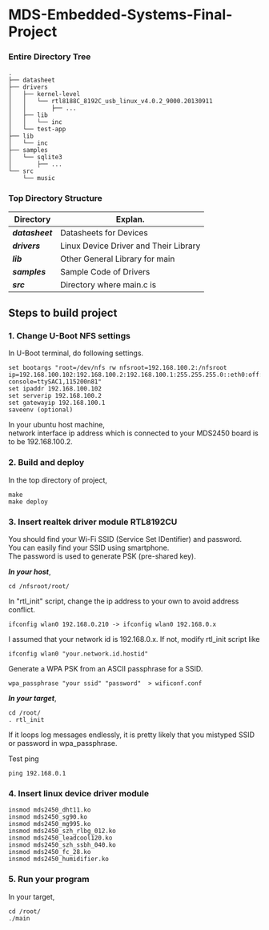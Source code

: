 # MDS-Embedded-Systems-Final-Project

### Entire Directory Tree
```
.
├── datasheet
├── drivers
│   ├── kernel-level
│   │   └── rtl8188C_8192C_usb_linux_v4.0.2_9000.20130911
│   │       ├── ...
│   ├── lib
│   │   └── inc
│   └── test-app
├── lib
│   └── inc
├── samples
│   └── sqlite3
│       ├── ...
└── src
    └── music

```

### Top Directory Structure ###
Directory | Explan.
----------|------------
***datasheet*** | Datasheets for Devices
***drivers*** | Linux Device Driver and Their Library
***lib*** | Other General Library for main
***samples*** | Sample Code of Drivers
***src*** | Directory where main.c is

## Steps to build project ##
### 1. Change U-Boot NFS settings ###
In U-Boot terminal, do following settings.
```
set bootargs "root=/dev/nfs rw nfsroot=192.168.100.2:/nfsroot ip=192.168.100.102:192.168.100.2:192.168.100.1:255.255.255.0::eth0:off:netmask=255.255.255.0 console=ttySAC1,115200n81"
set ipaddr 192.168.100.102
set serverip 192.168.100.2
set gatewayip 192.168.100.1
saveenv (optional)
```

In your ubuntu host machine,    
network interface ip address which is connected to your MDS2450 board is to be 192.168.100.2.

### 2. Build and deploy ###
In the top directory of project,
```
make
make deploy
```

### 3. Insert realtek driver module RTL8192CU ###
You should find your Wi-Fi SSID (Service Set IDentifier) and password.    
You can easily find your SSID using smartphone.    
The password is used to generate PSK (pre-shared key).    

***In your host***,
```
cd /nfsroot/root/
```

In "rtl_init" script,
change the ip address to your own to avoid address conflict.
```
ifconfig wlan0 192.168.0.210 -> ifconfig wlan0 192.168.0.x
```

I assumed that your network id is 192.168.0.x.
If not, modify rtl_init script like
```
ifconfig wlan0 "your.network.id.hostid"
```

Generate a WPA PSK from an ASCII passphrase for a SSID.
```
wpa_passphrase "your ssid" "password"  > wificonf.conf
```

***In your target***,
```
cd /root/
. rtl_init
```
If it loops log messages endlessly, it is pretty likely that you mistyped SSID or password in wpa_passphrase.

Test ping 
```
ping 192.168.0.1
```

### 4. Insert linux device driver module
```
insmod mds2450_dht11.ko
insmod mds2450_sg90.ko
insmod mds2450_mg995.ko
insmod mds2450_szh_rlbg_012.ko
insmod mds2450_leadcool120.ko
insmod mds2450_szh_ssbh_040.ko
insmod mds2450_fc_28.ko
insmod mds2450_humidifier.ko
```

### 5. Run your program ###
In your target,
```
cd /root/
./main
```

